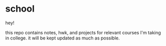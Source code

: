 # school

hey!

this repo contains notes, hwk, and projects for relevant courses I'm taking in college. 
it will be kept updated as much as possible.
